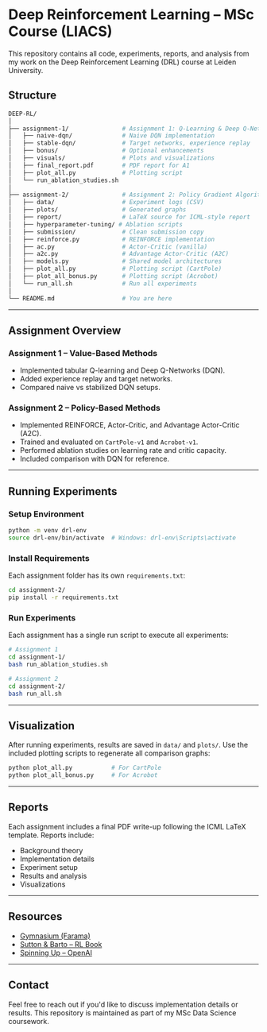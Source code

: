 # Deep Reinforcement Learning – MSc Course (LIACS)

This repository contains all code, experiments, reports, and analysis from my work on the Deep Reinforcement Learning (DRL) course at Leiden University.

## Structure

```bash
DEEP-RL/
│
├── assignment-1/               # Assignment 1: Q-Learning & Deep Q-Networks
│   ├── naive-dqn/              # Naive DQN implementation
│   ├── stable-dqn/             # Target networks, experience replay
│   ├── bonus/                  # Optional enhancements
│   ├── visuals/                # Plots and visualizations
│   ├── final_report.pdf        # PDF report for A1
│   ├── plot_all.py             # Plotting script
│   └── run_ablation_studies.sh
│
├── assignment-2/               # Assignment 2: Policy Gradient Algorithms
│   ├── data/                   # Experiment logs (CSV)
│   ├── plots/                  # Generated graphs
│   ├── report/                 # LaTeX source for ICML-style report
│   ├── hyperparameter-tuning/ # Ablation scripts
│   ├── submission/             # Clean submission copy
│   ├── reinforce.py            # REINFORCE implementation
│   ├── ac.py                   # Actor-Critic (vanilla)
│   ├── a2c.py                  # Advantage Actor-Critic (A2C)
│   ├── models.py               # Shared model architectures
│   ├── plot_all.py             # Plotting script (CartPole)
│   ├── plot_all_bonus.py       # Plotting script (Acrobot)
│   └── run_all.sh              # Run all experiments
│
└── README.md                   # You are here
```

---

## Assignment Overview

### **Assignment 1 – Value-Based Methods**
- Implemented tabular Q-learning and Deep Q-Networks (DQN).
- Added experience replay and target networks.
- Compared naive vs stabilized DQN setups.

### **Assignment 2 – Policy-Based Methods**
- Implemented REINFORCE, Actor-Critic, and Advantage Actor-Critic (A2C).
- Trained and evaluated on `CartPole-v1` and `Acrobot-v1`.
- Performed ablation studies on learning rate and critic capacity.
- Included comparison with DQN for reference.

---

## Running Experiments

### Setup Environment

```bash
python -m venv drl-env
source drl-env/bin/activate  # Windows: drl-env\Scripts\activate
```

### Install Requirements

Each assignment folder has its own `requirements.txt`:

```bash
cd assignment-2/
pip install -r requirements.txt
```

### Run Experiments

Each assignment has a single run script to execute all experiments:

```bash
# Assignment 1
cd assignment-1/
bash run_ablation_studies.sh

# Assignment 2
cd assignment-2/
bash run_all.sh
```

---

## Visualization

After running experiments, results are saved in `data/` and `plots/`. Use the included plotting scripts to regenerate all comparison graphs:

```bash
python plot_all.py           # For CartPole
python plot_all_bonus.py     # For Acrobot
```

---

## Reports

Each assignment includes a final PDF write-up following the ICML LaTeX template. Reports include:
- Background theory
- Implementation details
- Experiment setup
- Results and analysis
- Visualizations

---

## Resources

- [Gymnasium (Farama)](https://gymnasium.farama.org/)
- [Sutton & Barto – RL Book](http://incompleteideas.net/book/the-book.html)
- [Spinning Up – OpenAI](https://spinningup.openai.com/en/latest/)

---

## Contact

Feel free to reach out if you'd like to discuss implementation details or results. This repository is maintained as part of my MSc Data Science coursework.

